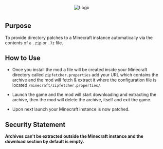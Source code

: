 <p align="center"><img src="https://i.postimg.cc/HL6fDxQ5/Zip-Fetcher.png" alt="Logo"></p>
<h1 align="center">

## Purpose

To provide directory patches to a Minecraft instance automatically via the contents of a `.zip` or `.7z` file.


## How to Use

* Once you install the mod a file will be created inside your Minecraft directory called 
`zipfetcher.properties` add your URL which contains the archive and the mod will fetch & extract it where the configuration file is located `/minecraft/zipfetcher.properties/`.

* Launch the game and the mod will start downloading and extracting the archive, then the mod will delete the archive, itself and exit the game.

* Upon next launch your Minecraft instance is now patched.


## Security Statement

**Archives can't be extracted outside the Minecraft instance and the download section by default is empty.**

